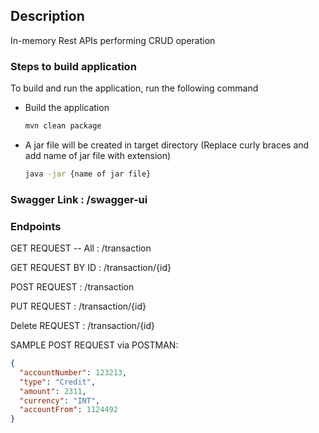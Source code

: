 ## Description

In-memory Rest APIs performing CRUD operation 

### Steps to build application

To build and run the application, run the following command

- Build the application

  ```bash
  mvn clean package
  ```

- A jar file will be created in target directory (Replace curly braces and add name of jar file with extension)

  ```bash
  java -jar {name of jar file}
  ```

### Swagger Link : /swagger-ui

### Endpoints

GET REQUEST -- All : /transaction
    
GET REQUEST BY ID : /transaction/{id}

POST REQUEST : /transaction
    
PUT REQUEST : /transaction/{id}
    
Delete REQUEST : /transaction/{id}
    


SAMPLE POST REQUEST via POSTMAN:

```json
{
  "accountNumber": 123213,
  "type": "Credit",
  "amount": 2311,
  "currency": "INT",
  "accountFrom": 1124492
}
```
